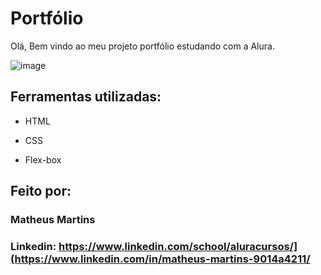 # Portfólio 

Olá, Bem vindo ao meu projeto portfólio estudando com a Alura.

![image](https://user-images.githubusercontent.com/77756047/211304452-220fedf0-f91b-490f-8a65-a60ce860bc5c.png)

## Ferramentas utilizadas:

* HTML

* CSS

* Flex-box

## Feito por:

### Matheus Martins

### Linkedin: https://www.linkedin.com/school/aluracursos/](https://www.linkedin.com/in/matheus-martins-9014a4211/

```
